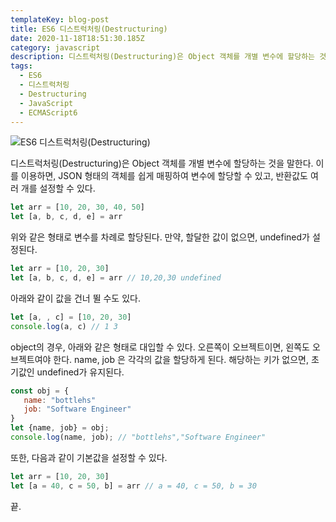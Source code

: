 ```yaml
---
templateKey: blog-post
title: ES6 디스트럭처링(Destructuring)
date: 2020-11-18T18:51:30.185Z
category: javascript
description: 디스트럭처링(Destructuring)은 Object 객체를 개별 변수에 할당하는 것을 말한다. 이를 이용하면, JSON 형태의 객체를 쉽게 매핑하여 변수에 할당할 수 있고, 반환값도 여러 개를 설정할 수 있다.
tags:
  - ES6
  - 디스트럭처링
  - Destructuring
  - JavaScript
  - ECMAScript6
---
```


![ES6 디스트럭처링(Destructuring)](/assets/es6.png "ES6 디스트럭처링(Destructuring)")

디스트럭처링(Destructuring)은 Object 객체를 개별 변수에 할당하는 것을 말한다. 이를 이용하면, JSON 형태의 객체를 쉽게 매핑하여 변수에 할당할 수 있고, 반환값도 여러 개를 설정할 수 있다.

```javascript
let arr = [10, 20, 30, 40, 50]
let [a, b, c, d, e] = arr
```

위와 같은 형태로 변수를 차례로 할당된다. 만약, 할달한 값이 없으면, undefined가 설정된다.

```javascript
let arr = [10, 20, 30]
let [a, b, c, d, e] = arr // 10,20,30 undefined
```

아래와 같이 값을 건너 뛸 수도 있다.

```javascript
let [a, , c] = [10, 20, 30]
console.log(a, c) // 1 3
```

object의 경우, 아래와 같은 형태로 대입할 수 있다. 오른쪽이 오브젝트이면, 왼쪽도 오브젝트여야 한다. name, job 은 각각의 값을 할당하게 된다. 해당하는 키가 없으면, 초기값인 undefined가 유지된다.

```javascript
const obj = {
   name: "bottlehs"
   job: "Software Engineer"
}
let {name, job} = obj;
console.log(name, job); // "bottlehs","Software Engineer"
```

또한, 다음과 같이 기본값을 설정할 수 있다.

```javascript
let arr = [10, 20, 30]
let [a = 40, c = 50, b] = arr // a = 40, c = 50, b = 30
```

끝.
